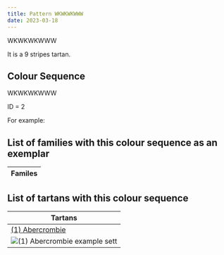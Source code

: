 ```yaml
---
title: Pattern WKWKWKWWW
date: 2023-03-18
---
```

WKWKWKWWW

It is a 9 stripes tartan.


## Colour Sequence
WKWKWKWWW

ID = 2 

For example:


## List of families with this colour sequence as an exemplar

| Familes |
|---------------|


## List of tartans with this colour sequence

| Tartans |
|---------------|
| [(1) Abercrombie](/tartans/lp/27/w2/lp14/k14/n4/k4/n4/k4/n/27)||
|![(1) Abercrombie example sett](/variants//lp/27/w2/lp14/k14/n4/k4/n4/k4/n/27-k000000-lp868aff-n86ae9a-wffffff/sett.png)|
